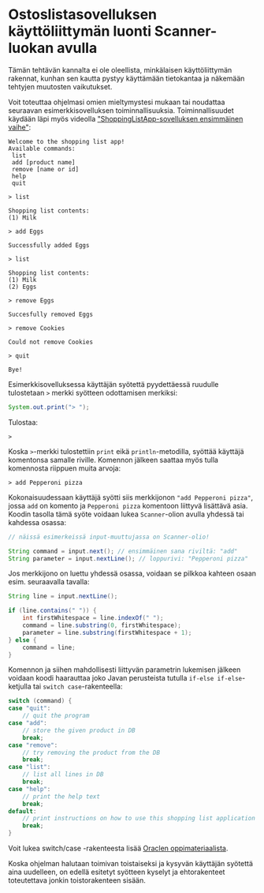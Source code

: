 # Ostoslistasovelluksen käyttöliittymän luonti Scanner-luokan avulla

Tämän tehtävän kannalta ei ole oleellista, minkälaisen käyttöliittymän rakennat, kunhan sen kautta pystyy käyttämään tietokantaa ja näkemään tehtyjen muutosten vaikutukset.

Voit toteuttaa ohjelmasi omien mieltymystesi mukaan tai noudattaa seuraavan esimerkkisovelluksen toiminnallisuuksia. Toiminnallisuudet käydään läpi myös videolla ["ShoppingListApp-sovelluksen ensimmäinen vaihe"](https://web.microsoftstream.com/video/8efb239a-4700-444a-a4a8-f6ef9bac10e9):



```
Welcome to the shopping list app!
Available commands:
 list
 add [product name]
 remove [name or id]
 help
 quit

> list

Shopping list contents:
(1) Milk

> add Eggs

Successfully added Eggs

> list

Shopping list contents:
(1) Milk
(2) Eggs

> remove Eggs

Succesfully removed Eggs

> remove Cookies

Could not remove Cookies

> quit

Bye!
```

Esimerkkisovelluksessa käyttäjän syötettä pyydettäessä ruudulle tulostetaan `>` merkki syötteen odottamisen merkiksi: 

```java
System.out.print("> ");
```
Tulostaa:
```
>
```

Koska `>`-merkki tulostettiin `print` eikä `println`-metodilla, syöttää käyttäjä komentonsa samalle riville. Komennon jälkeen saattaa myös tulla komennosta riippuen muita arvoja:

```
> add Pepperoni pizza
```

Kokonaisuudessaan käyttäjä syötti siis merkkijonon `"add Pepperoni pizza"`, jossa `add` on komento ja `Pepperoni pizza` komentoon liittyvä lisättävä asia. Koodin tasolla tämä syöte voidaan lukea `Scanner`-olion avulla yhdessä tai kahdessa osassa:

```java
// näissä esimerkeissä input-muuttujassa on Scanner-olio!

String command = input.next(); // ensimmäinen sana riviltä: "add"
String parameter = input.nextLine(); // loppurivi: "Pepperoni pizza"
```

Jos merkkijono on luettu yhdessä osassa, voidaan se pilkkoa kahteen osaan esim. seuraavalla tavalla:

```java
String line = input.nextLine();

if (line.contains(" ")) {
    int firstWhitespace = line.indexOf(" ");
    command = line.substring(0, firstWhitespace);
    parameter = line.substring(firstWhitespace + 1);
} else {
    command = line;
}
```

Komennon ja siihen mahdollisesti liittyvän parametrin lukemisen jälkeen voidaan koodi haarauttaa joko Javan perusteista tutulla `if-else if-else`-ketjulla tai `switch case`-rakenteella:

```java
switch (command) {
case "quit":
    // quit the program
case "add":
    // store the given product in DB
    break;
case "remove":
    // try removing the product from the DB
    break;
case "list":
    // list all lines in DB
    break;
case "help":
    // print the help text
    break;
default:
    // print instructions on how to use this shopping list application
    break;
}
```

Voit lukea switch/case -rakenteesta lisää [Oraclen oppimateriaalista](https://docs.oracle.com/javase/tutorial/java/nutsandbolts/switch.html).

Koska ohjelman halutaan toimivan toistaiseksi ja kysyvän käyttäjän syötettä aina uudelleen, on edellä esitetyt syötteen kyselyt ja ehtorakenteet toteutettava jonkin toistorakenteen sisään.